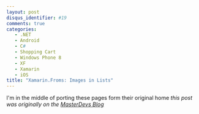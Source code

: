 ```yaml
---
layout: post
disqus_identifier: #19
comments: true
categories:
   - .NET
   - Android
   - C#
   - Shopping Cart
   - Windows Phone 8
   - XF
   - Xamarin 
   - iOS
title: "Xamarin.Froms: Images in Lists"
---
```


I'm in the middle of porting these pages form their original home
_this post was originally on the [MasterDevs Blog](http://blog.masterdevs.com/xf-day-3/)_
